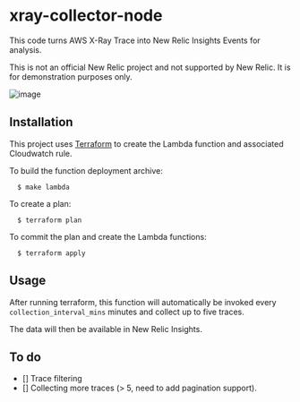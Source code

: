 # xray-collector-node

This code turns AWS X-Ray Trace into New Relic Insights Events for analysis.

This is not an official New Relic project and not supported by New Relic. It is for demonstration purposes only.

![image](https://user-images.githubusercontent.com/27153/27302528-3f8ac21c-54ec-11e7-9cf8-25fb0ec29277.png)

## Installation

This project uses [Terraform](https://terraform.io) to create the Lambda function and associated Cloudwatch rule. 

To build the function deployment archive:

```
  $ make lambda
```

To create a plan:
```
  $ terraform plan
```

To commit the plan and create the Lambda functions:
```
  $ terraform apply
```

## Usage

After running terraform, this function will automatically be invoked every `collection_interval_mins` minutes and collect up to five traces.

The data will then be available in New Relic Insights.

## To do

- [] Trace filtering
- [] Collecting more traces (> 5, need to add pagination support).

